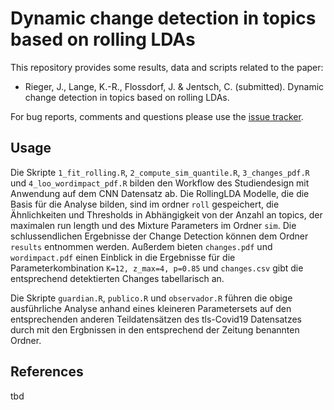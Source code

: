 # Dynamic change detection in topics based on rolling LDAs

This repository provides some results, data and scripts related to the paper:

* Rieger, J., Lange, K.-R., Flossdorf, J. & Jentsch, C. (submitted). Dynamic change detection in topics based on rolling LDAs.

For bug reports, comments and questions please use the [issue tracker](https://github.com/JonasRieger/topicalchanges/issues).

## Usage
Die Skripte ``1_fit_rolling.R``, ``2_compute_sim_quantile.R``, ``3_changes_pdf.R`` und ``4_loo_wordimpact_pdf.R`` bilden den Workflow des Studiendesign mit Anwendung auf dem CNN Datensatz ab. Die RollingLDA Modelle, die die Basis für die Analyse bilden, sind im ordner ``roll`` gespeichert, die Ähnlichkeiten und Thresholds in Abhängigkeit von der Anzahl an topics, der maximalen run length und des Mixture Parameters im Ordner ``sim``. Die schlussendlichen Ergebnisse der Change Detection können dem Ordner ``results`` entnommen werden. Außerdem bieten ``changes.pdf`` und ``wordimpact.pdf`` einen Einblick in die Ergebnisse für die Parameterkombination ``K=12, z_max=4, p=0.85`` und ``changes.csv`` gibt die entsprechend detektierten Changes tabellarisch an.

Die Skripte ``guardian.R``, ``publico.R`` und ``observador.R`` führen die obige ausführliche Analyse anhand eines kleineren Parametersets auf den entsprechenden anderen Teildatensätzen des tls-Covid19 Datensatzes durch mit den Ergbnissen in den entsprechend der Zeitung benannten Ordner.

## References
tbd
